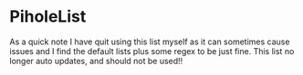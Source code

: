 # PiholeList
As a quick note I have quit using this list myself as it can sometimes cause issues and I find the default lists plus some regex to be just fine. This list no longer auto updates, and should not be used!!
